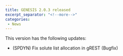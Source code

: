 ```yaml
---
title: GENESIS 2.0.3 released
excerpt_separator: "<!--more-->"
categories:
 - News
---
```


This version has the following updates:

-   (SPDYN) Fix solute list allocation in gREST (Bugfix)
